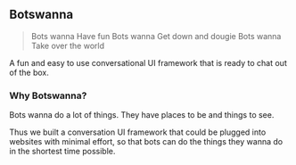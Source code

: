 ## Botswanna

> Bots wanna
>      Have fun
> Bots wanna
>      Get down and dougie
> Bots wanna
>      Take over the world

A fun and easy to use conversational UI framework that is ready to chat out of the box.

### Why Botswanna?

Bots wanna do a lot of things. They have places to be and things to see.

Thus we built a conversation UI framework that could be plugged into websites with minimal effort, so that bots can do the things they wanna do in the shortest time possible.